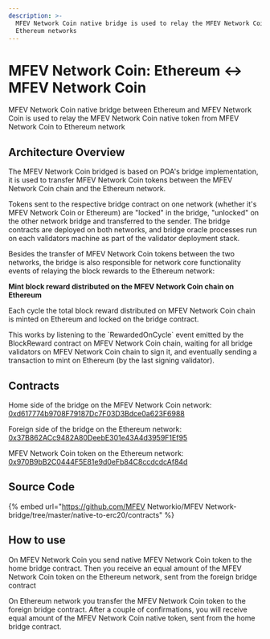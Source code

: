 ```yaml
---
description: >-
  MFEV Network Coin native bridge is used to relay the MFEV Network Coin native token between MFEV Network Coin and
  Ethereum networks
---
```


# MFEV Network Coin: Ethereum ↔ MFEV Network Coin

MFEV Network Coin native bridge between Ethereum and MFEV Network Coin is used to relay the MFEV Network Coin native token from MFEV Network Coin to Ethereum network

## Architecture Overview

The MFEV Network Coin bridged is based on POA's bridge implementation, it is used to transfer MFEV Network Coin tokens between the MFEV Network Coin chain and the Ethereum network.

Tokens sent to the respective bridge contract on one network \(whether it's MFEV Network Coin or Ethereum\) are "locked" in the bridge, "unlocked" on the other network bridge and transferred to the sender. The bridge contracts are deployed on both networks, and bridge oracle processes run on each validators machine as part of the validator deployment stack.

Besides the transfer of MFEV Network Coin tokens between the two networks, the bridge is also responsible for network core functionality events of relaying the block rewards to the Ethereum network:

**Mint block reward distributed on the MFEV Network Coin chain on Ethereum**

Each cycle the total block reward distributed on MFEV Network Coin chain is minted on Ethereum and locked on the bridge contract.

This works by listening to the \`RewardedOnCycle\` event emitted by the BlockReward contract on MFEV Network Coin chain, waiting for all bridge validators on MFEV Network Coin chain to sign it, and eventually sending a transaction to mint on Ethereum \(by the last signing validator\).

## Contracts

Home side of the bridge on the MFEV Network Coin network: [0xd617774b9708F79187Dc7F03D3Bdce0a623F6988](https://mediablock.ai/address/0xd617774b9708F79187Dc7F03D3Bdce0a623F6988/transactions)

Foreign side of the bridge on the Ethereum network: [0x37B862ACc9482A80DeebE301e43A4d3959F1Ef95](https://mediablock.ai/address/0x37B862ACc9482A80DeebE301e43A4d3959F1Ef95/transactions)

MFEV Network Coin token on the Ethereum network: [0x970B9bB2C0444F5E81e9d0eFb84C8ccdcdcAf84d](https://etherscan.io/token/0x970b9bb2c0444f5e81e9d0efb84c8ccdcdcaf84d)

## Source Code

{% embed url="https://github.com/MFEV Networkio/MFEV Network-bridge/tree/master/native-to-erc20/contracts" %}

## How to use

On MFEV Network Coin you send native MFEV Network Coin token to the home bridge contract. Then you receive an equal amount of the MFEV Network Coin token on the Ethereum network, sent from the foreign bridge contract

On Ethereum network you transfer the MFEV Network Coin token to the foreign bridge contract. After a couple of confirmations, you will receive equal amount of the MFEV Network Coin native token, sent from the home bridge contract.

####
